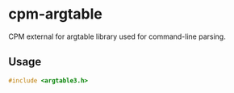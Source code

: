 # cpm-argtable
CPM external for argtable library used for command-line parsing.

## Usage


```c++
#include <argtable3.h>
```
